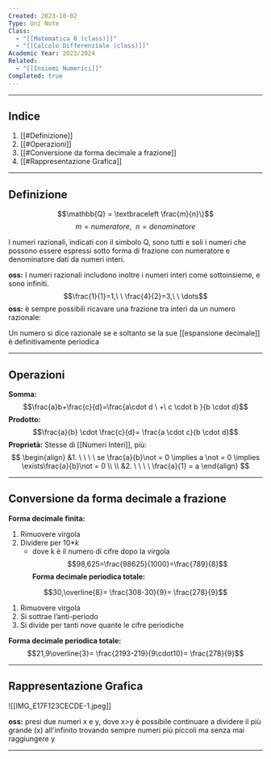 ```yaml
---
Created: 2023-10-02
Type: Uni Note
Class:
  - "[[Matematica 0 (class)]]"
  - "[[Calcolo Differenziale (class)]]"
Academic Year: 2023/2024
Related:
  - "[[Insiemi Numerici]]"
Completed: true
---
```

---
## Indice
1. [[#Definizione]]
2. [[#Operazioni]]
3. [[#Conversione da forma decimale a frazione]]
4. [[#Rappresentazione Grafica]]

---
## Definizione
$$\mathbb{Q} = \textbraceleft  \frac{m}{n}\}$$
$$m = numeratore,\ \ n = denominatore $$

I numeri razionali, indicati con il simbolo Q, sono tutti e soli i numeri che possono essere espressi sotto forma di frazione con numeratore e denominatore dati da numeri interi. 

**oss:** I numeri razionali includono inoltre i numeri interi come sottoinsieme, e sono infiniti.
$$\frac{1}{1}=1,\ \ \frac{4}{2}=3,\ \  \dots$$
**oss:** è sempre possibili ricavare una frazione tra interi da un numero razionale:

Un numero si dice razionale se e soltanto se la sue [[espansione decimale]] è definitivamente periodica

---
## Operazioni
**Somma:** $$\frac{a}b+\frac{c}{d}=\frac{a\cdot d \ +\ c \cdot b }{b \cdot d}$$
**Prodotto:** $$\frac{a}{b} \cdot \frac{c}{d}= \frac{a \cdot c}{b \cdot d}$$
**Proprietà:**
Stesse di [[Numeri Interi]], più:
$$
\begin{align}
&1. \ \ \ \ se \frac{a}{b}\not = 0 \implies a \not = 0 \implies \exists\frac{a}{b}\not = 0 \\ \\
&2. \ \ \ \ \frac{a}{1} = a
\end{align}
$$

---
## Conversione da forma decimale a frazione
**Forma decimale finita:** 
1. Rimuovere virgola
2. Dividere per 10\**k*
	- dove k è il numero di cifre dopo la virgola
$$98,625=\frac{98625}{1000}=\frac{789}{8}$$
**Forma decimale periodica totale:**

$$30,\overline{8}= \frac{308-30}{9}= \frac{278}{9}$$

1. Rimuovere virgola
2. Si sottrae l’anti-periodo
3. Si divide per tanti nove quante le cifre periodiche

**Forma decimale periodica totale:**
$$21,9\overline{3}= \frac{2193-219}{9\cdot10}= \frac{278}{9}$$

---
## Rappresentazione Grafica

![[IMG_E17F123CECDE-1.jpeg]]

**oss:** presi due numeri x e y, dove x>y è possibile continuare a dividere il più grande (x) all'infinito trovando sempre numeri più piccoli ma senza mai raggiungere y

---